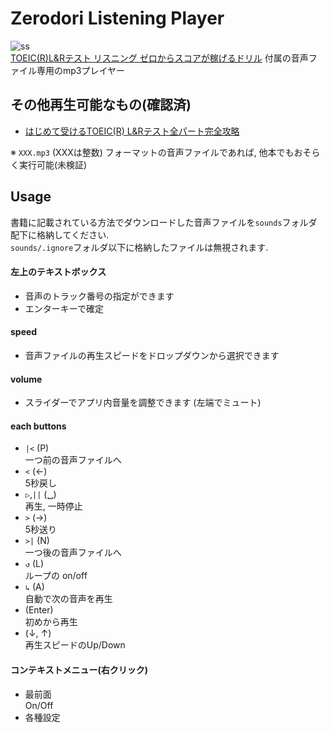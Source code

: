 # Zerodori Listening Player
![ss](https://github.com/yorimoi/zlp/blob/master/resources/ss.png)  
[TOEIC(R)L&Rテスト リスニング ゼロからスコアが稼げるドリル](https://ec.alc.co.jp/book/7019027/) 付属の音声ファイル専用のmp3プレイヤー  
## その他再生可能なもの(確認済)
* [はじめて受けるTOEIC(R) L&Rテスト全パート完全攻略](https://ec.alc.co.jp/book/7018001/)  

※ `XXX.mp3` (XXXは整数) フォーマットの音声ファイルであれば, 他本でもおそらく実行可能(未検証)


## Usage
書籍に記載されている方法でダウンロードした音声ファイルを`sounds`フォルダ配下に格納してください.  
`sounds/.ignore`フォルダ以下に格納したファイルは無視されます.  
#### 左上のテキストボックス
* 音声のトラック番号の指定ができます  
* エンターキーで確定

#### speed
* 音声ファイルの再生スピードをドロップダウンから選択できます

#### volume
* スライダーでアプリ内音量を調整できます (左端でミュート)

#### each buttons
* `|<` (P)  
一つ前の音声ファイルへ
* `<` (←)  
5秒戻し
* `▷`,`||` (␣)  
再生, 一時停止
* `>` (→)  
5秒送り
* `>|` (N)  
一つ後の音声ファイルへ
* `↺` (L)  
ループの on/off
* `↳` (A)  
自動で次の音声を再生
* (Enter)  
初めから再生
* (↓, ↑)  
再生スピードのUp/Down

#### コンテキストメニュー(右クリック)
* 最前面  
On/Off
* 各種設定  

